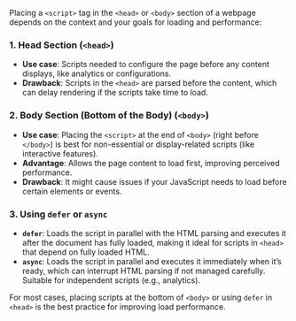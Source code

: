 Placing a `<script>` tag in the `<head>` or `<body>` section of a webpage depends on the context and your goals for loading and performance:

### 1. **Head Section** (`<head>`)
   - **Use case**: Scripts needed to configure the page before any content displays, like analytics or configurations.
   - **Drawback**: Scripts in the `<head>` are parsed before the content, which can delay rendering if the scripts take time to load.

### 2. **Body Section (Bottom of the Body)** (`<body>`)
   - **Use case**: Placing the `<script>` at the end of `<body>` (right before `</body>`) is best for non-essential or display-related scripts (like interactive features).
   - **Advantage**: Allows the page content to load first, improving perceived performance.
   - **Drawback**: It might cause issues if your JavaScript needs to load before certain elements or events.

### 3. **Using `defer` or `async`**
   - **`defer`**: Loads the script in parallel with the HTML parsing and executes it after the document has fully loaded, making it ideal for scripts in `<head>` that depend on fully loaded HTML.
   - **`async`**: Loads the script in parallel and executes it immediately when it’s ready, which can interrupt HTML parsing if not managed carefully. Suitable for independent scripts (e.g., analytics).

For most cases, placing scripts at the bottom of `<body>` or using `defer` in `<head>` is the best practice for improving load performance.